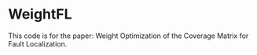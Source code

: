 # WeightFL
This code is for the paper: Weight Optimization of the Coverage Matrix for Fault Localization.
